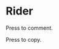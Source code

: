 # Rider

Press <shortcut key="CommentByLineComment"/> to comment.

Press <shortcut key="$Copy"/> to copy.